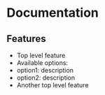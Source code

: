 # Documentation

## Features

- Top level feature
- Available options:
- option1: description
- option2: description
- Another top level feature